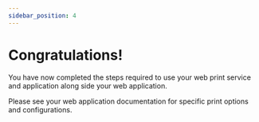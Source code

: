 ```yaml
---
sidebar_position: 4
---
```


# Congratulations!

You have now completed the steps required to use your web print service and application along side your web application.

Please see your web application documentation for specific print options and configurations.

